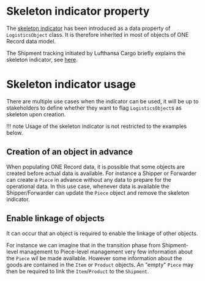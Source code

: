 # Skeleton indicator property

The [skeleton indicator](https://onerecord.iata.org/ns/cargo/index-en.html#skeletonIndicator) has been introduced as a data property of `LogisticsObject` class. It is therefore inherited in most of objects of ONE Record data model.

The Shipment tracking initiated by Lufthansa Cargo briefly explains the skeleton indicator, see [here](https://github.com/digital-cargo/good-practice-shipment-tracking?tab=readme-ov-file#skeletonindicator).

# Skeleton indicator usage

There are multiple use cases when the indicator can be used, it will be up to stakeholders to define whether they want to flag `LogisticsObject`s as skeleton upon creation. 

!!! note
    Usage of the skeleton indicator is not restricted to the examples below.

## Creation of an object in advance 
When populating ONE Record data, it is possible that some objects are created before actual data is available. For instance a Shipper or Forwarder can create a `Piece` in advance without any data to prepare for the operational data.
In this use case, whenever data is available the Shipper/Forwarder can update the `Piece` object and remove the skeleton indicator.

## Enable linkage of objects
It can occur that an object is required to enable the linkage of other objects.

For instance we can imagine that in the transition phase from Shipment-level management to Piece-level management very few information about the `Piece` wil be made available. However some information about the goods are contained in the `Item` or `Product` objects. An "empty" `Piece` may then be required to link the `Item`/`Product` to the `Shipment`.

